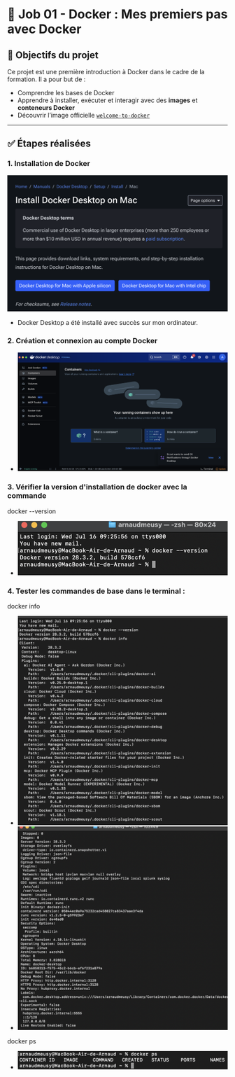 # 🐳 Job 01 - Docker : Mes premiers pas avec Docker

## 🎯 Objectifs du projet

Ce projet est une première introduction à Docker dans le cadre de la formation. Il a pour but de :

- Comprendre les bases de Docker
- Apprendre à installer, exécuter et interagir avec des **images** et **conteneurs Docker**
- Découvrir l’image officielle [`welcome-to-docker`](https://github.com/docker/welcome-to-docker)

---

## ✅ Étapes réalisées

### 1. Installation de Docker
![Capture d'écran de la version Docker](images/install-docker-01.png)

- Docker Desktop a été installé avec succès sur mon ordinateur.

### 2. Création et connexion au compte Docker
- ![Capture d'écran de la version Docker](images/launch-docker.png)

### 3. Vérifier la version d'installation de docker avec la commande
docker --version
- ![Capture d'écran de la version Docker](images/docker-version.png)

### 4. Tester les commandes de base dans le terminal :
docker info
- ![Capture d'écran de la version Docker](images/docker-info.png)
- ![Capture d'écran de la version Docker](images/docker-info-2.png)

docker ps
- ![Capture d'écran de la version Docker](images/docker-ps.png)

